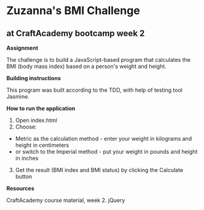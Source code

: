 # Zuzanna's BMI Challenge
## at CraftAcademy bootcamp week 2

**Assignment**

The challenge is to build a JavaScript-based program that calculates the BMI (body mass index) based on a person's weight and height.

**Building instructions**

This program was built according to the TDD, with help of testing tool Jasmine.

**How to run the application**

1. Open index.html
2. Choose:
* Metric as the calculation method - enter your weight in kilograms and height in centimeters
* or switch to the Imperial method - put your weight in pounds and height in inches
3. Get the result (BMI index and BMI status) by clicking the Calculate button

**Resources**

CraftAcademy course material, week 2.
jQuery
